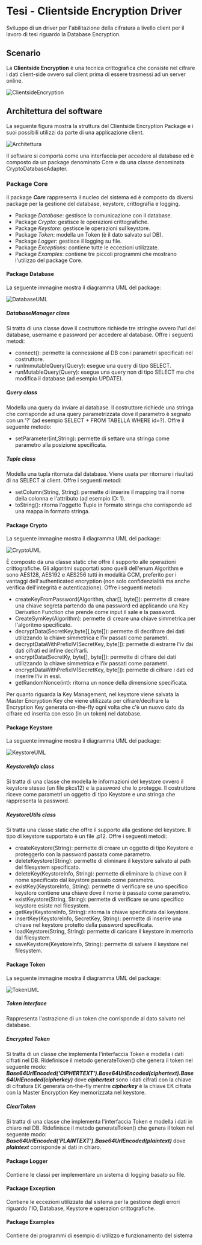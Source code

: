 # Tesi - Clientside Encryption Driver
Sviluppo di un driver per l'abilitazione della cifratura a livello client per il lavoro di tesi riguardo la Database Encryption.

## Scenario

La **Clientside Encryption**  è una tecnica crittografica che consiste nel cifrare i dati client-side ovvero sul client prima di essere trasmessi ad un server online.


![ClientsideEncryption](./docs/images/ClientSideEnc.png)
## Architettura del software
La seguente figura mostra la struttura del Clientside Encryption Package e i suoi possibili utilizzi da parte di una applicazione client.

![Architettura](./docs/images/Architettura.png)

Il software si comporta come una interfaccia per accedere al database ed è composto da un package denominato Core e da una classe denominata CryptoDatabaseAdapter.

### Package Core
Il package ***Core*** rappresenta il nucleo del sistema ed è composto da diversi package per la gestione del database, keystore, crittografia e logging. 

- Package *Database*: gestisce la comunicazione con il database.
- Package *Crypto*: gestisce le operazioni crittografiche.
- Package *Keystore*: gestisce le operazioni sul keystore.
- Package *Token*: modella un Token (è il dato salvato sul DB).
- Package *Logger*: gestisce il logging su file.
- Package *Exceptions*: contiene tutte le eccezioni utilizzate.
- Package *Examples*: contiene tre piccoli programmi che mostrano l'utilizzo del package Core.

#### Package Database
La seguente immagine mostra il diagramma UML del package:

![DatabaseUML](./docs/images/Package_database.png)

##### DatabaseManager class
Si tratta di una classe dove il costruttore richiede tre stringhe ovvero l'url del database, username e password per accedere al database. Offre i seguenti metodi:
- connect(): permette la connessione al DB con i parametri specificati nel costruttore.
- runImmutableQuery(Query): esegue una query di tipo SELECT.
- runMutableQuery(Query): esegue una query non di tipo SELECT ma che modifica il database (ad esempio UPDATE).

##### Query class
Modella una query da inviare al database. Il costruttore richiede una stringa che corrisponde ad una query parametrizzata dove il parametro è segnato con un '?' (ad esempio SELECT + FROM TABELLA WHERE id=?). Offre il seguente metodo:
- setParameter(int,String): permette di settare una stringa come parametro alla posizione specificata.

##### Tuple class
Modella una tupla ritornata dal database. Viene usata per ritornare i risultati di na SELECT al client. Offre i seguenti metodi:
- setColumn(String, String): permette di inserire il mapping tra il nome della colonna e l'attributo (ad esempio ID: 1).
- toString(): ritorna l'oggetto Tuple in formato stringa che corrisponde ad una mappa in formato stringa.

#### Package Crypto
La seguente immagine mostra il diagramma UML del package:

![CryptoUML](./docs/images/Package_crypto.png)

È composto da una classe static che offre il supporto alle operazioni crittografiche. Gli algoritmi supportati sono quelli dell'enum Algorithm e sono AES128, AES192 e AES256 tutti in modalità GCM, preferito per i vantaggi dell'authenticated encryption (non solo confidenzialità ma anche verifica dell'integrità e autenticazione).
Offre i seguenti metodi:
- createKeyFromPassword(Algorithm, char[], byte[]): permette di creare una chiave segreta partendo da una password ed applicando una Key Derivation Function che prende come input il sale e la password.
- CreateSymKey(Algorithm): permette di creare una chiave simmetrica per l'algoritmo specificato.
- decryptData(SecretKey,byte[],byte[]): permette di decrifrare dei dati utilizzando la chiave simmetrica e l'iv passati come parametri.
- decryptDataWithPrefixIV(SecretKey, byte[]): permette di estrarre l'iv dai dati cifrati ed infine decifrarli.
- encryptData(SecretKy, byte[], byte[]): permette di cifrare dei dati utilizzando la chiave simmetrica e l'iv passati come parametri.
- encryptDataWithPrefixIV(SecretKey, byte[]): permette di cifrare i dati ed inserire l'iv in essi.
- getRandomNonce(int): ritorna un nonce della dimensione specificata.

Per quanto riguarda la Key Management, nel keystore viene salvata la Master Encryption Key che viene utilizzata per cifrare/decifrare la Encryption Key generata on-the-fly ogni volta che c'è un nuovo dato da cifrare ed inserita con esso (in un token) nel database.
#### Package Keystore
La seguente immagine mostra il diagramma UML del package:

![KeystoreUML](./docs/images/Package_keystore.png)

##### KeystoreInfo class
Si tratta di una classe che modella le informazioni del keystore ovvero il keystore stesso (un file pkcs12) e la password che lo protegge. Il costruttore riceve come parametri un oggetto di tipo Keystore e una stringa che rappresenta la password.

##### KeystoreUtils class
Si tratta una classe static che offre il supporto alla gestione del keystore. Il tipo di keystore supportato è un file .p12.
Offre i seguenti metodi:
- createKeystore(String): permette di creare un oggetto di tipo Keystore e proteggerlo con la password passata come parametro.
- deleteKeystore(String): permette di eliminare il keystore salvato al path del filesystem specificato.
- deleteKey(KeystoreInfo, String): permette di eliminare la chiave con il nome specificato dal keystore passato come parametro.
- existKey(KeystoreInfo, String): permette di verificare se uno specifico keystore contiene una chiave dove il nome è passato come parametro.
- existKeystore(String, String): permette di verificare se uno specifico keystore esiste nel filesystem.
- getKey(KeystoreInfo, String): ritorna la chiave specificata dal keystore.
- insertKey(KeystoreInfo, SecretKey, String): permette di inserire una chiave nel keystore protetto dalla password specificata.
- loadKeystore(String, String): permette di caricare il keystore in memoria dal filesystem.
- saveKeystore(KeystoreInfo, String): permette di salvere il keystore nel filesystem.

#### Package Token
La seguente immagine mostra il diagramma UML del package:

![TokenUML](./docs/images/Package_token.png)

##### Token interface
Rappresenta l'astrazione di un token che corrisponde al dato salvato nel database.

##### Encrypted Token
Si tratta di un classe che implementa l'interfaccia Token e modella i dati cifrati nel DB. Ridefinisce il metodo generateToken() che genera il token nel seguente modo: ***Base64UrlEncoded('CIPHERTEXT').Base64UrlEncoded(ciphertext).Base64UrlEncoded(cipherkey)*** dove ***ciphertext*** sono i dati cifrati con la chiave di cifratura EK generata on-the-fly mentre ***cipherkey*** è la chiave EK cifrata con la Master Encryption Key memorizzata nel keystore. 

##### ClearToken
Si tratta di una classe che implementa l'interfaccia Token e modella i dati in chiaro nel DB. Ridefinisce il metodo generateToken() che genera il token nel seguente modo: ***Base64UrlEncoded('PLAINTEXT').Base64UrlEncoded(plaintext)*** dove ***plaintext*** corrisponde ai dati in chiaro.

#### Package Logger
Contiene le classi per implementare un sistema di logging basato su file.

#### Package Exception
Contiene le eccezioni utilizzate dal sistema per la gestione degli errori riguardo l'IO, Database, Keystore e operazion crittografiche.

#### Package Examples
Contiene dei programmi di esempio di utilizzo e funzionamento del sistema





